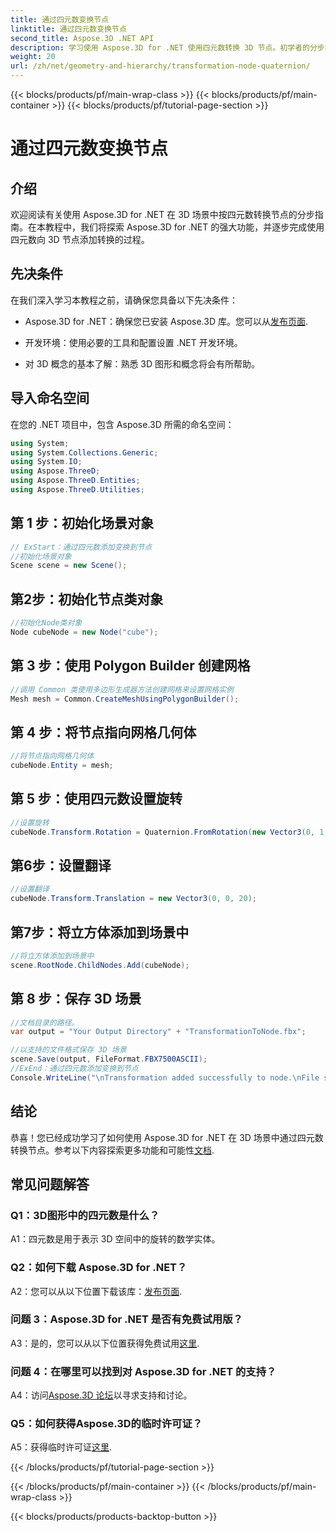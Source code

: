 ```yaml
---
title: 通过四元数变换节点
linktitle: 通过四元数变换节点
second_title: Aspose.3D .NET API
description: 学习使用 Aspose.3D for .NET 使用四元数转换 3D 节点。初学者的分步指南。
weight: 20
url: /zh/net/geometry-and-hierarchy/transformation-node-quaternion/
---
```


{{< blocks/products/pf/main-wrap-class >}}
{{< blocks/products/pf/main-container >}}
{{< blocks/products/pf/tutorial-page-section >}}

# 通过四元数变换节点

## 介绍

欢迎阅读有关使用 Aspose.3D for .NET 在 3D 场景中按四元数转换节点的分步指南。在本教程中，我们将探索 Aspose.3D for .NET 的强大功能，并逐步完成使用四元数向 3D 节点添加转换的过程。

## 先决条件

在我们深入学习本教程之前，请确保您具备以下先决条件：

-  Aspose.3D for .NET：确保您已安装 Aspose.3D 库。您可以从[发布页面](https://releases.aspose.com/3d/net/).

- 开发环境：使用必要的工具和配置设置 .NET 开发环境。

- 对 3D 概念的基本了解：熟悉 3D 图形和概念将会有所帮助。

## 导入命名空间

在您的 .NET 项目中，包含 Aspose.3D 所需的命名空间：

```csharp
using System;
using System.Collections.Generic;
using System.IO;
using Aspose.ThreeD;
using Aspose.ThreeD.Entities;
using Aspose.ThreeD.Utilities;
```

## 第 1 步：初始化场景对象

```csharp
// ExStart：通过四元数添加变换到节点
//初始化场景对象
Scene scene = new Scene();
```

## 第2步：初始化节点类对象

```csharp
//初始化Node类对象
Node cubeNode = new Node("cube");
```

## 第 3 步：使用 Polygon Builder 创建网格

```csharp
//调用 Common 类使用多边形生成器方法创建网格来设置网格实例
Mesh mesh = Common.CreateMeshUsingPolygonBuilder();
```

## 第 4 步：将节点指向网格几何体

```csharp
//将节点指向网格几何体
cubeNode.Entity = mesh;
```

## 第 5 步：使用四元数设置旋转

```csharp
//设置旋转
cubeNode.Transform.Rotation = Quaternion.FromRotation(new Vector3(0, 1, 0), new Vector3(0.3, 0.5, 0.1));            
```

## 第6步：设置翻译

```csharp
//设置翻译
cubeNode.Transform.Translation = new Vector3(0, 0, 20);            
```

## 第7步：将立方体添加到场景中

```csharp
//将立方体添加到场景中
scene.RootNode.ChildNodes.Add(cubeNode);
```

## 第 8 步：保存 3D 场景

```csharp
//文档目录的路径。
var output = "Your Output Directory" + "TransformationToNode.fbx";

//以支持的文件格式保存 3D 场景
scene.Save(output, FileFormat.FBX7500ASCII);
//ExEnd：通过四元数添加变换到节点
Console.WriteLine("\nTransformation added successfully to node.\nFile saved at " + output);
```

## 结论

恭喜！您已经成功学习了如何使用 Aspose.3D for .NET 在 3D 场景中通过四元数转换节点。参考以下内容探索更多功能和可能性[文档](https://reference.aspose.com/3d/net/).

## 常见问题解答

### Q1：3D图形中的四元数是什么？

A1：四元数是用于表示 3D 空间中的旋转的数学实体。

### Q2：如何下载 Aspose.3D for .NET？

 A2：您可以从以下位置下载该库：[发布页面](https://releases.aspose.com/3d/net/).

### 问题 3：Aspose.3D for .NET 是否有免费试用版？

 A3：是的，您可以从以下位置获得免费试用[这里](https://releases.aspose.com/).

### 问题 4：在哪里可以找到对 Aspose.3D for .NET 的支持？

 A4：访问[Aspose.3D 论坛](https://forum.aspose.com/c/3d/18)以寻求支持和讨论。

### Q5：如何获得Aspose.3D的临时许可证？

 A5：获得临时许可证[这里](https://purchase.aspose.com/temporary-license/).

{{< /blocks/products/pf/tutorial-page-section >}}

{{< /blocks/products/pf/main-container >}}
{{< /blocks/products/pf/main-wrap-class >}}

{{< blocks/products/products-backtop-button >}}
